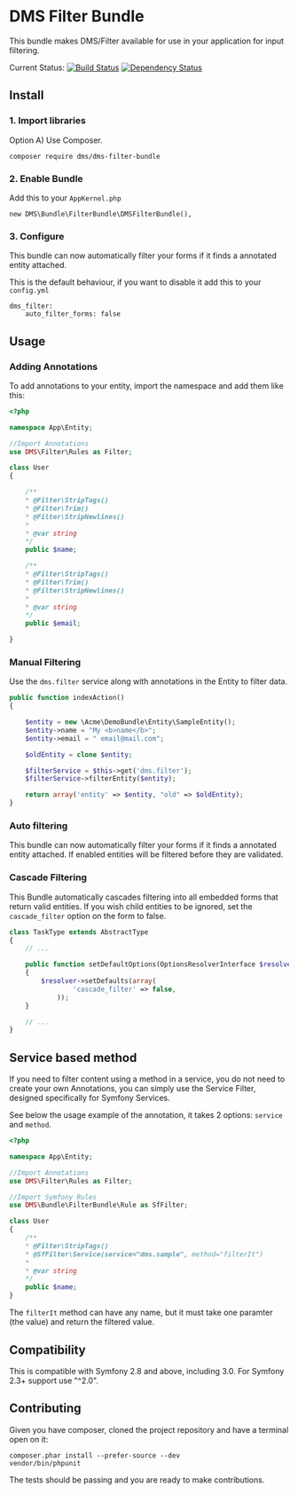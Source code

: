 # DMS Filter Bundle

This bundle makes DMS/Filter available for use in your application for input filtering.

Current Status: [![Build Status](https://travis-ci.org/rdohms/dms-filter-bundle.png?branch=2.dev)](https://travis-ci.org/rdohms/dms-filter-bundle) [![Dependency Status](https://www.versioneye.com/php/dms:dms-filter-bundle/1.1.1/badge.png)](https://www.versioneye.com/php/dms:dms-filter-bundle/1.1.1)

## Install

### 1. Import libraries

Option A) Use Composer.

    composer require dms/dms-filter-bundle

### 2. Enable Bundle

Add this to your `AppKernel.php`

    new DMS\Bundle\FilterBundle\DMSFilterBundle(),

### 3. Configure

This bundle can now automatically filter your forms if it finds a annotated entity attached.

This is the default behaviour, if you want to disable it add this to your `config.yml`

    dms_filter:
        auto_filter_forms: false

## Usage

### Adding Annotations

To add annotations to your entity, import the namespace and add them like this:

```php
<?php

namespace App\Entity;

//Import Annotations
use DMS\Filter\Rules as Filter;

class User
{

    /**
    * @Filter\StripTags()
    * @Filter\Trim()
    * @Filter\StripNewlines()
    *
    * @var string
    */
    public $name;

    /**
    * @Filter\StripTags()
    * @Filter\Trim()
    * @Filter\StripNewlines()
    *
    * @var string
    */
    public $email;

}
```
### Manual Filtering

Use the `dms.filter` service along with annotations in the Entity to filter data.

```php
public function indexAction()
{

    $entity = new \Acme\DemoBundle\Entity\SampleEntity();
    $entity->name = "My <b>name</b>";
    $entity->email = " email@mail.com";

    $oldEntity = clone $entity;

    $filterService = $this->get('dms.filter');
    $filterService->filterEntity($entity);

    return array('entity' => $entity, "old" => $oldEntity);
}
```

### Auto filtering

This bundle can now automatically filter your forms if it finds a annotated entity attached. If enabled entities will be filtered before they are validated.

### Cascade Filtering

This Bundle automatically cascades filtering into all embedded forms that return valid entities. If you wish child
entities to be ignored, set the `cascade_filter` option on the form to false.


```php
class TaskType extends AbstractType
{
    // ...

    public function setDefaultOptions(OptionsResolverInterface $resolver)
    {
        $resolver->setDefaults(array(
                'cascade_filter' => false,
            ));
    }

    // ...
}
```

## Service based method

If you need to filter content using a method in a service, you do not need to create your own Annotations, you can
simply use the Service Filter, designed specifically for Symfony Services.

See below the usage example of the annotation, it takes 2 options: `service` and `method`.

```php
<?php

namespace App\Entity;

//Import Annotations
use DMS\Filter\Rules as Filter;

//Import Symfony Rules
use DMS\Bundle\FilterBundle\Rule as SfFilter;

class User
{
    /**
    * @Filter\StripTags()
    * @SfFilter\Service(service="dms.sample", method="filterIt")
    *
    * @var string
    */
    public $name;
}
```

The `filterIt` method can have any name, but it must take one paramter (the value) and return the filtered value.

## Compatibility

This is compatible with Symfony 2.8 and above, including 3.0.
For Symfony 2.3+ support use "^2.0".

## Contributing

Given you have composer, cloned the project repository and have a terminal open on it:

    composer.phar install --prefer-source --dev
    vendor/bin/phpunit

The tests should be passing and you are ready to make contributions.
